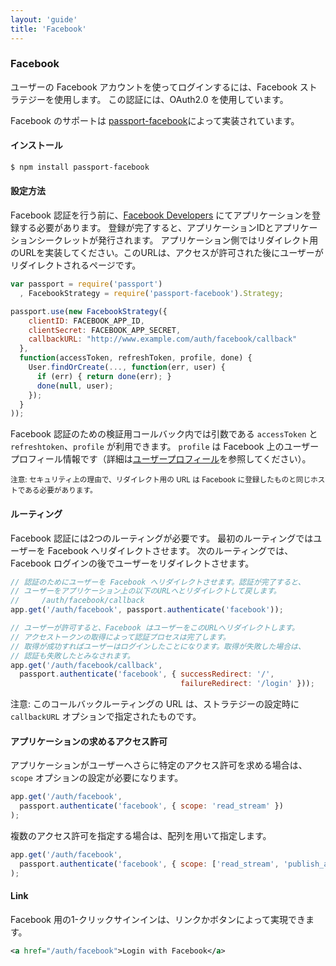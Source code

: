 ```yaml
---
layout: 'guide'
title: 'Facebook'
---
```


### Facebook

ユーザーの Facebook アカウントを使ってログインするには、Facebook ストラテジーを使用します。
この認証には、OAuth2.0 を使用しています。

Facebook のサポートは [passport-facebook](https://github.com/jaredhanson/passport-facebook)によって実装されています。

#### インストール

```bash
$ npm install passport-facebook
```

#### 設定方法

Facebook 認証を行う前に、[Facebook Developers](https://developers.facebook.com/) にてアプリケーションを登録する必要があります。
登録が完了すると、アプリケーションIDとアプリケーションシークレットが発行されます。
アプリケーション側ではリダイレクト用のURLを実装してください。このURLは、アクセスが許可された後にユーザーがリダイレクトされるページです。


```javascript
var passport = require('passport')
  , FacebookStrategy = require('passport-facebook').Strategy;

passport.use(new FacebookStrategy({
    clientID: FACEBOOK_APP_ID,
    clientSecret: FACEBOOK_APP_SECRET,
    callbackURL: "http://www.example.com/auth/facebook/callback"
  },
  function(accessToken, refreshToken, profile, done) {
    User.findOrCreate(..., function(err, user) {
      if (err) { return done(err); }
      done(null, user);
    });
  }
));
```

Facebook 認証のための検証用コールバック内では引数である `accessToken` と `refreshtoken`、`profile` が利用できます。
`profile` は Facebook 上のユーザープロフィール情報です（詳細は[ユーザープロフィール](/guide/profile/)を参照してください）。

<small>注意: セキュリティ上の理由で、リダイレクト用の URL は Facebook に登録したものと同じホストである必要があります。</small>

#### ルーティング

Facebook 認証には2つのルーティングが必要です。
最初のルーティングではユーザーを Facebook へリダイレクトさせます。
次のルーティングでは、Facebook ログインの後でユーザーをリダイレクトさせます。

```javascript
// 認証のためにユーザーを Facebook へリダイレクトさせます。認証が完了すると、
// ユーザーをアプリケーション上の以下のURLへとリダイレクトして戻します。
//     /auth/facebook/callback
app.get('/auth/facebook', passport.authenticate('facebook'));

// ユーザーが許可すると、Facebook はユーザーをこのURLへリダイレクトします。
// アクセストークンの取得によって認証プロセスは完了します。
// 取得が成功すればユーザーはログインしたことになります。取得が失敗した場合は、
// 認証も失敗したとみなされます。
app.get('/auth/facebook/callback', 
  passport.authenticate('facebook', { successRedirect: '/',
                                      failureRedirect: '/login' }));
```

注意: このコールバックルーティングの URL は、ストラテジーの設定時に `callbackURL` オプションで指定されたものです。

#### アプリケーションの求めるアクセス許可

アプリケーションがユーザーへさらに特定のアクセス許可を求める場合は、`scope` オプションの設定が必要になります。

```javascript
app.get('/auth/facebook',
  passport.authenticate('facebook', { scope: 'read_stream' })
);
```

複数のアクセス許可を指定する場合は、配列を用いて指定します。

```javascript
app.get('/auth/facebook',
  passport.authenticate('facebook', { scope: ['read_stream', 'publish_actions'] })
);
```

#### Link

Facebook 用の1-クリックサインインは、リンクかボタンによって実現できます。

```xml
<a href="/auth/facebook">Login with Facebook</a>
```
